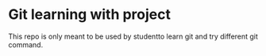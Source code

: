 # Git learning with project
This repo is only meant to be used by studentto learn git and try different git command.
